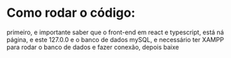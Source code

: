# Como rodar o código:

primeiro, e importante saber que o front-end em react e typescript, está ná página, e este 127.0.0 e o banco de dados mySQL, e necessário ter XAMPP para rodar o banco de dados e fazer conexão, depois baixe 

